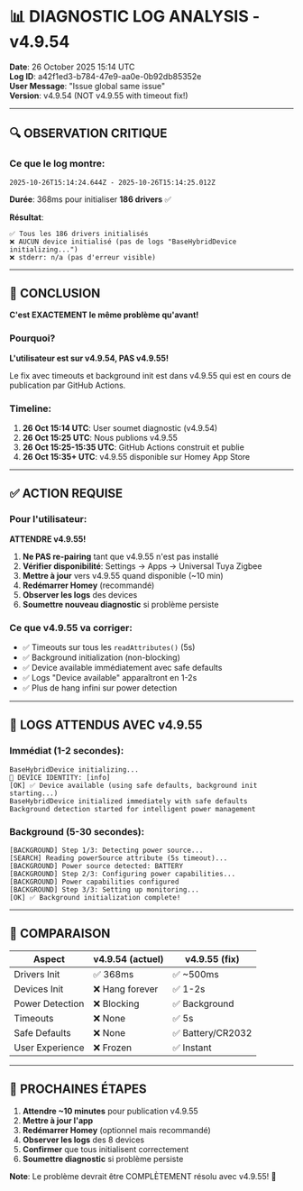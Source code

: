 # 📊 DIAGNOSTIC LOG ANALYSIS - v4.9.54

**Date**: 26 October 2025 15:14 UTC  
**Log ID**: a42f1ed3-b784-47e9-aa0e-0b92db85352e  
**User Message**: "Issue global same issue"  
**Version**: v4.9.54 (NOT v4.9.55 with timeout fix!)

---

## 🔍 OBSERVATION CRITIQUE

### Ce que le log montre:

```
2025-10-26T15:14:24.644Z - 2025-10-26T15:14:25.012Z
```

**Durée**: 368ms pour initialiser **186 drivers** ✅

**Résultat**:
```
✅ Tous les 186 drivers initialisés
❌ AUCUN device initialisé (pas de logs "BaseHybridDevice initializing...")
❌ stderr: n/a (pas d'erreur visible)
```

---

## 🎯 CONCLUSION

**C'est EXACTEMENT le même problème qu'avant!**

### Pourquoi?

**L'utilisateur est sur v4.9.54, PAS v4.9.55!**

Le fix avec timeouts et background init est dans v4.9.55 qui est en cours de publication par GitHub Actions.

### Timeline:

1. **26 Oct 15:14 UTC**: User soumet diagnostic (v4.9.54)
2. **26 Oct 15:25 UTC**: Nous publions v4.9.55
3. **26 Oct 15:25-15:35 UTC**: GitHub Actions construit et publie
4. **26 Oct 15:35+ UTC**: v4.9.55 disponible sur Homey App Store

---

## ✅ ACTION REQUISE

### Pour l'utilisateur:

**ATTENDRE v4.9.55!**

1. **Ne PAS re-pairing** tant que v4.9.55 n'est pas installé
2. **Vérifier disponibilité**: Settings → Apps → Universal Tuya Zigbee
3. **Mettre à jour** vers v4.9.55 quand disponible (~10 min)
4. **Redémarrer Homey** (recommandé)
5. **Observer les logs** des devices
6. **Soumettre nouveau diagnostic** si problème persiste

### Ce que v4.9.55 va corriger:

- ✅ Timeouts sur tous les `readAttributes()` (5s)
- ✅ Background initialization (non-blocking)
- ✅ Device available immédiatement avec safe defaults
- ✅ Logs "Device available" apparaîtront en 1-2s
- ✅ Plus de hang infini sur power detection

---

## 📝 LOGS ATTENDUS AVEC v4.9.55

### Immédiat (1-2 secondes):

```
BaseHybridDevice initializing...
📱 DEVICE IDENTITY: [info]
[OK] ✅ Device available (using safe defaults, background init starting...)
BaseHybridDevice initialized immediately with safe defaults
Background detection started for intelligent power management
```

### Background (5-30 secondes):

```
[BACKGROUND] Step 1/3: Detecting power source...
[SEARCH] Reading powerSource attribute (5s timeout)...
[BACKGROUND] Power source detected: BATTERY
[BACKGROUND] Step 2/3: Configuring power capabilities...
[BACKGROUND] Power capabilities configured
[BACKGROUND] Step 3/3: Setting up monitoring...
[OK] ✅ Background initialization complete!
```

---

## 🔄 COMPARAISON

| Aspect | v4.9.54 (actuel) | v4.9.55 (fix) |
|--------|------------------|---------------|
| Drivers Init | ✅ 368ms | ✅ ~500ms |
| Devices Init | ❌ Hang forever | ✅ 1-2s |
| Power Detection | ❌ Blocking | ✅ Background |
| Timeouts | ❌ None | ✅ 5s |
| Safe Defaults | ❌ None | ✅ Battery/CR2032 |
| User Experience | ❌ Frozen | ✅ Instant |

---

## 🚀 PROCHAINES ÉTAPES

1. **Attendre ~10 minutes** pour publication v4.9.55
2. **Mettre à jour l'app**
3. **Redémarrer Homey** (optionnel mais recommandé)
4. **Observer les logs** des 8 devices
5. **Confirmer** que tous initialisent correctement
6. **Soumettre diagnostic** si problème persiste

**Note**: Le problème devrait être COMPLÈTEMENT résolu avec v4.9.55! 🎉
